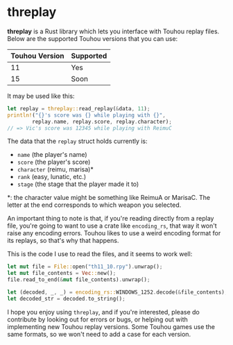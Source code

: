 # threplay

**threplay** is a Rust library which lets you interface with Touhou replay files. Below are the supported Touhou versions that you can use:

| Touhou Version | Supported |
| --- | --- |
| 11 | Yes |
| 15 | Soon |

It may be used like this:
```rust
let replay = threplay::read_replay(&data, 11);
println!("{}'s score was {} while playing with {}",
        replay.name, replay.score, replay.character);
// => Vic's score was 12345 while playing with ReimuC
```

The data that the `replay` struct holds currently is:

- `name` (the player's name)
- `score` (the player's score)
- `character` (reimu, marisa)*
- `rank` (easy, lunatic, etc.)
- `stage` (the stage that the player made it to)

*: the character value might be something like ReimuA or MarisaC. The letter at the end corresponds to which weapon you selected.

An important thing to note is that, if you're reading directly from a replay file, you're going to want to use a crate like `encoding_rs`, that way it won't raise any encoding errors. Touhou likes to use a weird encoding format for its replays, so that's why that happens.

This is the code I use to read the files, and it seems to work well:

```rust
let mut file = File::open("th11_10.rpy").unwrap();
let mut file_contents = Vec::new();
file.read_to_end(&mut file_contents).unwrap();

let (decoded, _, _) = encoding_rs::WINDOWS_1252.decode(&file_contents);
let decoded_str = decoded.to_string();
```

I hope you enjoy using `threplay`, and if you're interested, please do contribute by looking out for errors or bugs, or helping out with implementing new Touhou replay versions. Some Touhou games use the same formats, so we won't need to add a case for each version.
